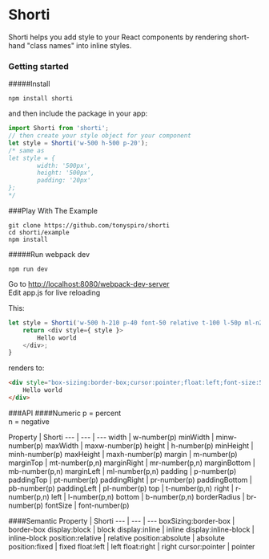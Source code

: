 # Shorti
Shorti helps you add style to your React components by rendering short-hand "class names" into inline styles.

### Getting started

#####Install
```
npm install shorti
```
and then include the package in your app:
```javascript
import Shorti from 'shorti';
// then create your style object for your component
let style = Shorti('w-500 h-500 p-20');
/* same as 
let style = {
		width: '500px',
		height: '500px',
		padding: '20px'
};
*/
```
###Play With The Example
```
git clone https://github.com/tonyspiro/shorti
cd shorti/example
npm install
```
#####Run webpack dev
```
npm run dev
```
Go to [http://localhost:8080/webpack-dev-server](http://localhost:8080/webpack-dev-server)<br>
Edit app.js for live reloading

This:
```javascript
let style = Shorti('w-500 h-210 p-40 font-50 relative t-100 l-50p ml-n205 left border-box pointer');
	return <div style={ style }>
		Hello world
	</div>;
}
```
renders to:
```html
<div style="box-sizing:border-box;cursor:pointer;float:left;font-size:50px;height:210px;left:50%;margin-left:-205px;padding:40px;position:relative;top:100px;width:500px;border:1px solid #333;">
	Hello world
</div>
```
###API
####Numeric
p = percent<br>
n = negative<br>

Property | Shorti
--- | --- | ---
width | w-number(p)
minWidth | minw-number(p)
maxWidth | maxw-number(p)
height | h-number(p)
minHeight | minh-number(p)
maxHeight | maxh-number(p)
margin | m-number(p)
marginTop | mt-number(p,n)
marginRight | mr-number(p,n)
marginBottom | mb-number(p,n)
marginLeft | ml-number(p,n)
padding | p-number(p)
paddingTop | pt-number(p)
paddingRight | pr-number(p)
paddingBottom | pb-number(p)
paddingLeft | pl-number(p)
top | t-number(p,n)
right | r-number(p,n)
left | l-number(p,n)
bottom | b-number(p,n)
borderRadius | br-number(p)
fontSize | font-number(p)

####Semantic
Property | Shorti
--- | --- | ---
boxSizing:border-box | border-box
display:block | block
display:inline | inline
display:inline-block | inline-block
position:relative | relative
position:absolute | absolute
position:fixed | fixed
float:left | left
float:right | right
cursor:pointer | pointer